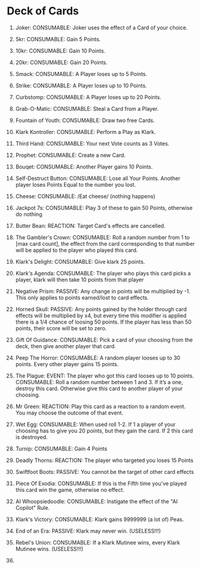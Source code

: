 # Deck of Cards 

1. Joker: CONSUMABLE: Joker uses the effect of a Card of your choice. 

2. 5kr: CONSUMABLE: Gain 5 Points. 

3. 10kr: CONSUMABLE: Gain 10 Points. 

4. 20kr: CONSUMABLE: Gain 20 Points. 

5. Smack: CONSUMABLE: A Player loses up to 5 Points. 

6. Strike: CONSUMABLE: A Player loses up to 10 Points. 

7. Curbstomp: CONSUMABLE: A Player loses up to 20 Points. 

8. Grab-O-Matic: CONSUMABLE: Steal a Card from a Player. 

9. Fountain of Youth: CONSUMABLE: Draw two free Cards. 

10. Klark Kontroller: CONSUMABLE: Perform a Play as Klark.

11. Third Hand: CONSUMABLE: Your next Vote counts as 3 Votes. 

12. Prophet: CONSUMABLE: Create a new Card. 

13. Bouqet: CONSUMABLE: Another Player gains 10 Points.

14. Self-Destruct Button: CONSUMABLE: Lose all Your Points. Another player loses Points Equal to the number you lost.

15. Cheese: CONSUMABLE: /Eat cheese/ (nothing happens)

16. Jackpot 7s: CONSUMABLE: Play 3 of these to gain 50 Points, otherwise do nothing

17. Butter Bean: REACTION: Target Card's effects are cancelled. 

18. The Gambler's Crown: CONSUMABLE: Roll a random number from 1 to [max card count], the effect from the card corresponding to that number will be applied to the player who played this card.

19. Klark's Delight: CONSUMABLE: Give klark 25 points.

20. Klark's Agenda: CONSUMABLE: The player who plays this card picks a player, klark will then take 10 points from that player

21. Negative Prism: PASSIVE: Any change in points will be multiplied by -1. This only applies to points earned/lost to card effects.

22. Horned Skull: PASSIVE: Any points gained by the holder through card effects will be multiplied by x4, but every time this modifier is applied there is a 1/4 chance of loosing 50 points. If the player has less than 50 points, their score will be set to zero.

23. Gift Of Guidance: CONSUMABLE: Pick a card of your choosing from the deck, then give another player that card.

24. Peep The Horror: CONSUMABLE: A random player looses up to 30 points. Every other player gains 15 points.

25. The Plague: 
EVENT: The player who got this card looses up to 10 points. 
CONSUMABLE: Roll a random number between 1 and 3. If it’s a one, destroy this card. Otherwise give this card to another player of your choosing.

26. Mr Green: REACTION: Play this card as a reaction to a random event. You may choose the outcome of that event.

27. Wet Egg: CONSUMABLE: When used roll 1-2. If 1 a player of your choosing has to give you 20 points, but they gain the card. If 2 this card is destroyed. 

28. Turnip: CONSUMABLE: Gain 4 Points

29. Deadly Thorns: REACTION: The player who targeted you loses 15 Points

30. Swiftfoot Boots: PASSIVE: You cannot be the target of other card effects

31. Piece Of Exodia: CONSUMABLE: If this is the Fifth time you've played this card win the game, otherwise no effect.

32. AI Whoopsiedoodle: CONSUMABLE: Instigate the effect of the "AI Copilot" Rule. 

33. Klark's Victory: CONSUMABLE: Klark gains 9999999 (a lot of) Peas.

34. End of an Era: PASSIVE: Klark may never win. (USELESS!!!)

35. Rebel's Union: CONSUMABLE: If a Klark Mutinee wins, every Klark Mutinee wins. (USELESS!!!)

36. 
